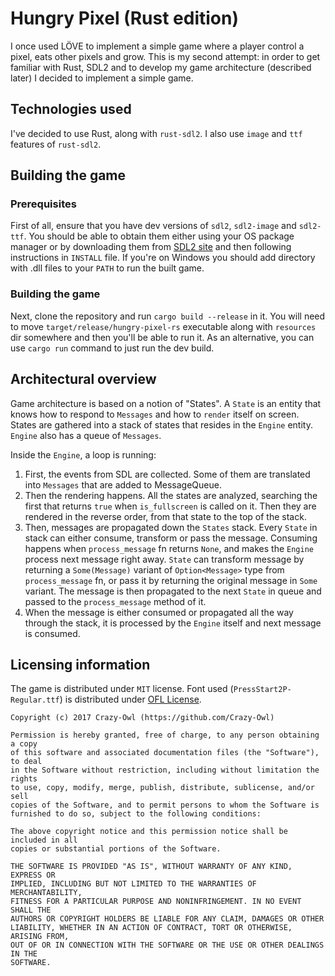 # Hungry Pixel (Rust edition)

I once used LÖVE to implement a simple game where a player control a pixel, eats other pixels and grow. This is my second attempt: in order to get familiar with Rust, SDL2 and to develop my game architecture (described later) I decided to implement a simple game.

## Technologies used

I've decided to use Rust, along with `rust-sdl2`. I also use `image` and `ttf` features of `rust-sdl2`.

## Building the game

### Prerequisites

First of all, ensure that you have dev versions of `sdl2`, `sdl2-image` and `sdl2-ttf`. You should be able to obtain them either using your OS package manager or by downloading them from [SDL2 site](https://www.libsdl.org/download-2.0.php) and then following instructions in `INSTALL` file. If you're on Windows you should add directory with .dll files to your `PATH` to run the built game.

### Building the game

Next, clone the repository and run `cargo build --release` in it. You will need to move `target/release/hungry-pixel-rs` executable along with `resources` dir somewhere and then you'll be able to run it. As an alternative, you can use `cargo run` command to just run the dev build.

## Architectural overview

Game architecture is based on a notion of "States". A `State` is an entity that knows how to respond to `Messages` and how to `render` itself on screen. States are gathered into a stack of states that resides in the `Engine` entity. `Engine` also has a queue of `Messages`.

Inside the `Engine`, a loop is running:

1. First, the events from SDL are collected. Some of them are translated into `Messages` that are added to MessageQueue.
2. Then the rendering happens. All the states are analyzed, searching the first that returns `true` when `is_fullscreen` is called on it. Then they are rendered in the reverse order, from that state to the top of the stack.
3. Then, messages are propagated down the `States` stack. Every `State` in stack can either consume, transform or pass the message. Consuming happens when `process_message` fn returns `None`, and makes the `Engine` process next message right away. `State` can transform message by returning a `Some(Message)` variant of `Option<Message>` type from `process_message` fn, or pass it by returning the original message in `Some` variant. The message is then propagated to the next `State` in queue and passed to the `process_message` method of it.
4. When the message is either consumed or propagated all the way through the stack, it is processed by the `Engine` itself and next message is consumed.

## Licensing information

The game is distributed under `MIT` license. Font used (`PressStart2P-Regular.ttf`) is distributed under [OFL License](http://scripts.sil.org/cms/scripts/page.php?site_id=nrsi&id=OFL_web).

```
Copyright (c) 2017 Crazy-Owl (https://github.com/Crazy-Owl)

Permission is hereby granted, free of charge, to any person obtaining a copy
of this software and associated documentation files (the "Software"), to deal
in the Software without restriction, including without limitation the rights
to use, copy, modify, merge, publish, distribute, sublicense, and/or sell
copies of the Software, and to permit persons to whom the Software is
furnished to do so, subject to the following conditions:

The above copyright notice and this permission notice shall be included in all
copies or substantial portions of the Software.

THE SOFTWARE IS PROVIDED "AS IS", WITHOUT WARRANTY OF ANY KIND, EXPRESS OR
IMPLIED, INCLUDING BUT NOT LIMITED TO THE WARRANTIES OF MERCHANTABILITY,
FITNESS FOR A PARTICULAR PURPOSE AND NONINFRINGEMENT. IN NO EVENT SHALL THE
AUTHORS OR COPYRIGHT HOLDERS BE LIABLE FOR ANY CLAIM, DAMAGES OR OTHER
LIABILITY, WHETHER IN AN ACTION OF CONTRACT, TORT OR OTHERWISE, ARISING FROM,
OUT OF OR IN CONNECTION WITH THE SOFTWARE OR THE USE OR OTHER DEALINGS IN THE
SOFTWARE.
```